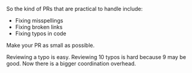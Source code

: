 So the kind of PRs that are practical to handle include:

- Fixing misspellings
- Fixing broken links
- Fixing typos in code

Make your PR as small as possible.

Reviewing a typo is easy. Reviewing 10 typos is hard because 9 may be good. Now there is a bigger coordination overhead.